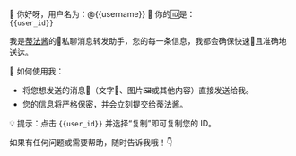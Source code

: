 🎉 你好呀，用户名为：@{{username}} 🤗 你的🆔是：  
`{{user_id}}`  

我是[蒂法酱](https://img.110014.xyz/file/1740750110036_tifa.jpg)的🤖私聊消息转发助手，您的每一条信息，我都会确保快速🚀且准确地送达。  

🌈 如何使用我：  
- 将您想发送的消息💌（文字💬、图片🖼或其他内容）直接发送给我。  
- 您的信息将严格保密，并会立刻提交给蒂法酱。  

💡 提示：点击 `{{user_id}}` 并选择“复制”即可复制您的 ID。  

如果有任何问题或需要帮助，随时告诉我哦！👇  
